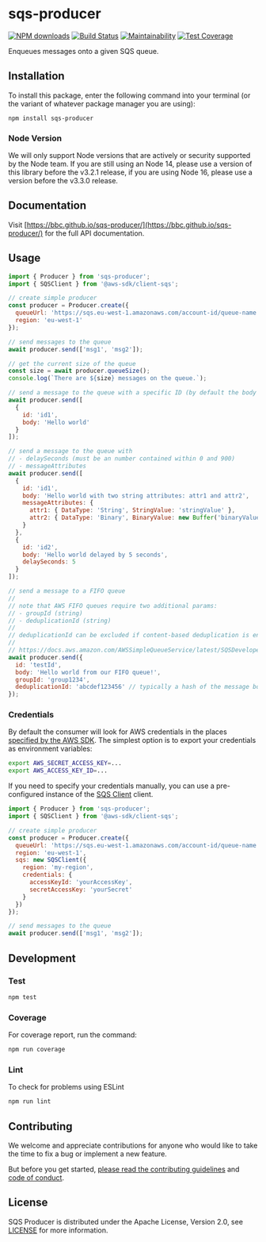 # sqs-producer

[![NPM downloads](https://img.shields.io/npm/dm/sqs-producer.svg?style=flat)](https://npmjs.org/package/sqs-producer)
[![Build Status](https://github.com/bbc/sqs-producer/actions/workflows/test.yml/badge.svg)](https://github.com/bbc/sqs-producer/actions/workflows/test.yml)
[![Maintainability](https://api.codeclimate.com/v1/badges/5220635a4598c9f1a546/maintainability)](https://codeclimate.com/github/bbc/sqs-producer/maintainability)
[![Test Coverage](https://api.codeclimate.com/v1/badges/5220635a4598c9f1a546/test_coverage)](https://codeclimate.com/github/bbc/sqs-producer/test_coverage)

Enqueues messages onto a given SQS queue.

## Installation

To install this package, enter the following command into your terminal (or the variant of whatever package manager you are using):

```
npm install sqs-producer
```

### Node Version

We will only support Node versions that are actively or security supported by the Node team. If you are still using an Node 14, please use a version of this library before the v3.2.1 release, if you are using Node 16, please use a version before the v3.3.0 release.

## Documentation

Visit [https://bbc.github.io/sqs-producer/](https://bbc.github.io/sqs-producer/) for the full API documentation.

## Usage

```js
import { Producer } from 'sqs-producer';
import { SQSClient } from '@aws-sdk/client-sqs';

// create simple producer
const producer = Producer.create({
  queueUrl: 'https://sqs.eu-west-1.amazonaws.com/account-id/queue-name',
  region: 'eu-west-1'
});

// send messages to the queue
await producer.send(['msg1', 'msg2']);

// get the current size of the queue
const size = await producer.queueSize();
console.log(`There are ${size} messages on the queue.`);

// send a message to the queue with a specific ID (by default the body is used as the ID)
await producer.send([
  {
    id: 'id1',
    body: 'Hello world'
  }
]);

// send a message to the queue with
// - delaySeconds (must be an number contained within 0 and 900)
// - messageAttributes
await producer.send([
  {
    id: 'id1',
    body: 'Hello world with two string attributes: attr1 and attr2',
    messageAttributes: {
      attr1: { DataType: 'String', StringValue: 'stringValue' },
      attr2: { DataType: 'Binary', BinaryValue: new Buffer('binaryValue') }
    }
  },
  {
    id: 'id2',
    body: 'Hello world delayed by 5 seconds',
    delaySeconds: 5
  }
]);

// send a message to a FIFO queue
//
// note that AWS FIFO queues require two additional params:
// - groupId (string)
// - deduplicationId (string)
//
// deduplicationId can be excluded if content-based deduplication is enabled
//
// https://docs.aws.amazon.com/AWSSimpleQueueService/latest/SQSDeveloperGuide/FIFO-queue-recommendations.html
await producer.send({
  id: 'testId',
  body: 'Hello world from our FIFO queue!',
  groupId: 'group1234',
  deduplicationId: 'abcdef123456' // typically a hash of the message body
});
```

### Credentials

By default the consumer will look for AWS credentials in the places [specified by the AWS SDK](https://docs.aws.amazon.com/AWSJavaScriptSDK/guide/node-configuring.html#Setting_AWS_Credentials). The simplest option is to export your credentials as environment variables:

```bash
export AWS_SECRET_ACCESS_KEY=...
export AWS_ACCESS_KEY_ID=...
```

If you need to specify your credentials manually, you can use a pre-configured instance of the [SQS Client](https://docs.aws.amazon.com/AWSJavaScriptSDK/v3/latest/clients/client-sqs/classes/sqsclient.html) client.

```js
import { Producer } from 'sqs-producer';
import { SQSClient } from '@aws-sdk/client-sqs';

// create simple producer
const producer = Producer.create({
  queueUrl: 'https://sqs.eu-west-1.amazonaws.com/account-id/queue-name',
  region: 'eu-west-1',
  sqs: new SQSClient({
    region: 'my-region',
    credentials: {
      accessKeyId: 'yourAccessKey',
      secretAccessKey: 'yourSecret'
    }
  })
});

// send messages to the queue
await producer.send(['msg1', 'msg2']);
```

## Development

### Test

```bash
npm test
```

### Coverage

For coverage report, run the command:

```bash
npm run coverage
```

### Lint

To check for problems using ESLint

```bash
npm run lint
```

## Contributing

We welcome and appreciate contributions for anyone who would like to take the time to fix a bug or implement a new feature.

But before you get started, [please read the contributing guidelines](https://github.com/bbc/sqs-producer/blob/main/.github/CONTRIBUTING.md) and [code of conduct](https://github.com/bbc/sqs-producer/blob/main/.github/CODE_OF_CONDUCT.md).

## License

SQS Producer is distributed under the Apache License, Version 2.0, see [LICENSE](./LICENSE) for more information.
